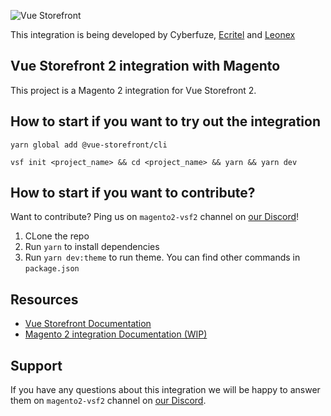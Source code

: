 ![Vue Storefront](https://camo.githubusercontent.com/48c886ac0703e3a46bc0ec963e20f126337229fc/68747470733a2f2f643968687267346d6e767a6f772e636c6f756466726f6e742e6e65742f7777772e76756573746f726566726f6e742e696f2f32383062313964302d6c6f676f2d76735f3062793032633062793032633030303030302e6a7067)

This integration is being developed by Cyberfuze, [Ecritel](https://www.ecritel.com/) and [Leonex](https://www.leonex.de/)

## Vue Storefront 2 integration with Magento

This project is a Magento 2 integration for Vue Storefront 2.

## How to start if you want to try out the integration

```
yarn global add @vue-storefront/cli
```
```
vsf init <project_name> && cd <project_name> && yarn && yarn dev
```

## How to start if you want to contribute?

Want to contribute? Ping us on `magento2-vsf2` channel on [our Discord](discord.vuestorefront.io)!

1. CLone the repo
2. Run `yarn` to install dependencies
3. Run `yarn dev:theme` to run theme. You can find other commands in `package.json`

## Resources

- [Vue Storefront Documentation](https://docs.vuestorefront.io/v2/)
- [Magento 2 integration Documentation (WIP)](https://docs.vuestorefront.io/v2/general/installation.html)


## Support

If you have any questions about this integration we will be happy to answer them on  `magento2-vsf2` channel on [our Discord](discord.vuestorefront.io).
